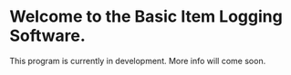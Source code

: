 Welcome to the Basic Item Logging Software.
==============

This program is currently in development. More info will come soon.
